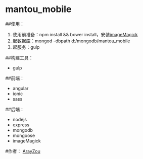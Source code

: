 mantou_mobile
=============

##使用：
1. 使用前准备：npm install && bower install，安装<a href="http://www.imagemagick.org/script/binary-releases.php" target="_blank">imageMagick</a>
2. 起数据库：mongod -dbpath d:/mongodb/mantou_mobile
3. 起服务：gulp

##构建工具：
* gulp

##前端：
* angular
* ionic
* sass

##后端：
* nodejs
* express
* mongodb
* mongoose
* imageMagick

#作者：
<a href="http://arayzou.com">ArayZou</a>
